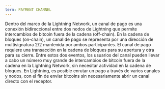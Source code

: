```yaml
---
term: PAYMENT CHANNEL
---
```


Dentro del marco de la Lightning Network, un canal de pago es una conexión bidireccional entre dos nodos de Lightning que permite intercambios de bitcoin fuera de la cadena (off-chain). En la cadena de bloques (on-chain), un canal de pago se representa por una dirección de multisignatura 2/2 mantenida por ambos participantes. El canal de pago requiere una transacción en la cadena de bloques para su apertura y otra para su cierre. Entre estos dos eventos, los usuarios del canal pueden llevar a cabo un número muy grande de intercambios de bitcoin fuera de la cadena en la Lightning Network, sin necesitar actividad en la cadena de bloques. En Lightning, es posible enrutar un pago a través de varios canales y nodos, con el fin de enviar bitcoins sin necesariamente abrir un canal directo con el receptor.
